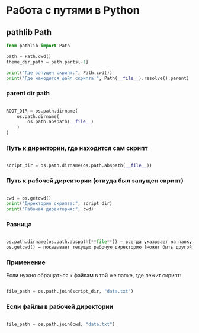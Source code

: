 # Работа с путями в Python

## pathlib Path

```python
from pathlib import Path

path = Path.cwd()
theme_dir_path = path.parts[-1]

print("Где запущен скрипт:", Path.cwd())
print("Где находится файл скрипта:", Path(__file__).resolve().parent)

```

### parent dir path

```python

ROOT_DIR = os.path.dirname(
    os.path.dirname(
        os.path.abspath(__file__)
    )
)
```

### Путь к директории, где находится сам скрипт

```python

script_dir = os.path.dirname(os.path.abspath(__file__))
```

### Путь к рабочей директории (откуда был запущен скрипт)

```python

cwd = os.getcwd()
print("Директория скрипта:", script_dir)
print("Рабочая директория:", cwd)
```

### Разница

```python

os.path.dirname(os.path.abspath(**file**)) — всегда указывает на папку, где лежит сам .py файл.
os.getcwd() — показывает текущую рабочую директорию (может быть другой, если запускали скрипт из другого места).
```

### Применение

Если нужно обращаться к файлам в той же папке, где лежит скрипт:

```python

file_path = os.path.join(script_dir, "data.txt")
```

### Если файлы в рабочей директории

```python

file_path = os.path.join(cwd, "data.txt")
```
